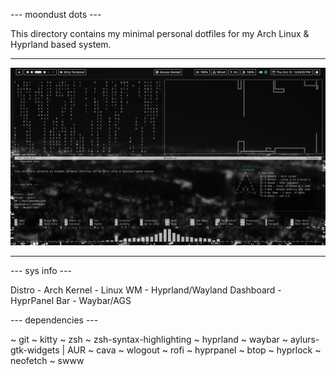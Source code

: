 --- moondust dots ---


This directory contains my minimal personal dotfiles for my 
Arch Linux & Hyprland based system.

____________________________________________________________________________________________________

<img src="/pics/desktop.png" alt="Picture of monochome themed desktop" width="1000"/>

____________________________________________________________________________________________________

--- sys info ---


Distro - Arch
Kernel - Linux
WM - Hyprland/Wayland
Dashboard - HyprPanel
Bar - Waybar/AGS


--- dependencies ---

~ git
~ kitty
~ zsh
~ zsh-syntax-highlighting
~ hyprland
~ waybar
~ aylurs-gtk-widgets | AUR
~ cava
~ wlogout
~ rofi
~ hyprpanel
~ btop
~ hyprlock
~ neofetch
~ swww

